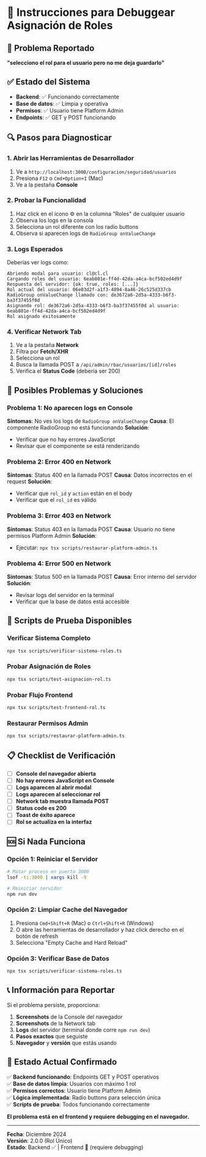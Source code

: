 # 🔧 Instrucciones para Debuggear Asignación de Roles

## 🎯 Problema Reportado
**"selecciono el rol para el usuario pero no me deja guardarlo"**

## ✅ Estado del Sistema
- **Backend**: ✅ Funcionando correctamente
- **Base de datos**: ✅ Limpia y operativa
- **Permisos**: ✅ Usuario tiene Platform Admin
- **Endpoints**: ✅ GET y POST funcionando

## 🔍 Pasos para Diagnosticar

### 1. **Abrir las Herramientas de Desarrollador**
1. Ve a `http://localhost:3000/configuracion/seguridad/usuarios`
2. Presiona `F12` o `Cmd+Option+I` (Mac)
3. Ve a la pestaña **Console**

### 2. **Probar la Funcionalidad**
1. Haz click en el ícono ⚙️ en la columna "Roles" de cualquier usuario
2. Observa los logs en la consola
3. Selecciona un rol diferente con los radio buttons
4. Observa si aparecen logs de `RadioGroup onValueChange`

### 3. **Logs Esperados**
Deberías ver logs como:
```
Abriendo modal para usuario: cl@cl.cl
Cargando roles del usuario: 6eab801e-ff4d-42da-a4ca-bcf502ed4d9f
Respuesta del servidor: {ok: true, roles: [...]}
Rol actual del usuario: 06e03d2f-a1f3-4894-8a46-26c525d337cb
RadioGroup onValueChange llamado con: de3672a6-2d5a-4333-b6f3-ba3f37455f0d
Asignando rol: de3672a6-2d5a-4333-b6f3-ba3f37455f0d al usuario: 6eab801e-ff4d-42da-a4ca-bcf502ed4d9f
Rol asignado exitosamente
```

### 4. **Verificar Network Tab**
1. Ve a la pestaña **Network**
2. Filtra por **Fetch/XHR**
3. Selecciona un rol
4. Busca la llamada POST a `/api/admin/rbac/usuarios/[id]/roles`
5. Verifica el **Status Code** (debería ser 200)

## 🚨 Posibles Problemas y Soluciones

### **Problema 1: No aparecen logs en Console**
**Síntomas**: No ves los logs de `RadioGroup onValueChange`
**Causa**: El componente RadioGroup no está funcionando
**Solución**: 
- Verificar que no hay errores JavaScript
- Revisar que el componente se está renderizando

### **Problema 2: Error 400 en Network**
**Síntomas**: Status 400 en la llamada POST
**Causa**: Datos incorrectos en el request
**Solución**:
- Verificar que `rol_id` y `action` están en el body
- Verificar que el `rol_id` es válido

### **Problema 3: Error 403 en Network**
**Síntomas**: Status 403 en la llamada POST
**Causa**: Usuario no tiene permisos Platform Admin
**Solución**:
- Ejecutar: `npx tsx scripts/restaurar-platform-admin.ts`

### **Problema 4: Error 500 en Network**
**Síntomas**: Status 500 en la llamada POST
**Causa**: Error interno del servidor
**Solución**:
- Revisar logs del servidor en la terminal
- Verificar que la base de datos está accesible

## 🧪 Scripts de Prueba Disponibles

### **Verificar Sistema Completo**
```bash
npx tsx scripts/verificar-sistema-roles.ts
```

### **Probar Asignación de Roles**
```bash
npx tsx scripts/test-asignacion-rol.ts
```

### **Probar Flujo Frontend**
```bash
npx tsx scripts/test-frontend-rol.ts
```

### **Restaurar Permisos Admin**
```bash
npx tsx scripts/restaurar-platform-admin.ts
```

## 📋 Checklist de Verificación

- [ ] **Console del navegador abierta**
- [ ] **No hay errores JavaScript en Console**
- [ ] **Logs aparecen al abrir modal**
- [ ] **Logs aparecen al seleccionar rol**
- [ ] **Network tab muestra llamada POST**
- [ ] **Status code es 200**
- [ ] **Toast de éxito aparece**
- [ ] **Rol se actualiza en la interfaz**

## 🆘 Si Nada Funciona

### **Opción 1: Reiniciar el Servidor**
```bash
# Matar proceso en puerto 3000
lsof -ti:3000 | xargs kill -9

# Reiniciar servidor
npm run dev
```

### **Opción 2: Limpiar Cache del Navegador**
1. Presiona `Cmd+Shift+R` (Mac) o `Ctrl+Shift+R` (Windows)
2. O abre las herramientas de desarrollador y haz click derecho en el botón de refresh
3. Selecciona "Empty Cache and Hard Reload"

### **Opción 3: Verificar Base de Datos**
```bash
npx tsx scripts/verificar-sistema-roles.ts
```

## 📞 Información para Reportar

Si el problema persiste, proporciona:

1. **Screenshots** de la Console del navegador
2. **Screenshots** de la Network tab
3. **Logs** del servidor (terminal donde corre `npm run dev`)
4. **Pasos exactos** que seguiste
5. **Navegador** y **versión** que estás usando

## 🎯 Estado Actual Confirmado

✅ **Backend funcionando**: Endpoints GET y POST operativos  
✅ **Base de datos limpia**: Usuarios con máximo 1 rol  
✅ **Permisos correctos**: Usuario tiene Platform Admin  
✅ **Lógica implementada**: Radio buttons para selección única  
✅ **Scripts de prueba**: Todos funcionando correctamente  

**El problema está en el frontend y requiere debugging en el navegador.**

---

**Fecha**: Diciembre 2024  
**Versión**: 2.0.0 (Rol Único)  
**Estado**: Backend ✅ | Frontend 🔧 (requiere debugging)
